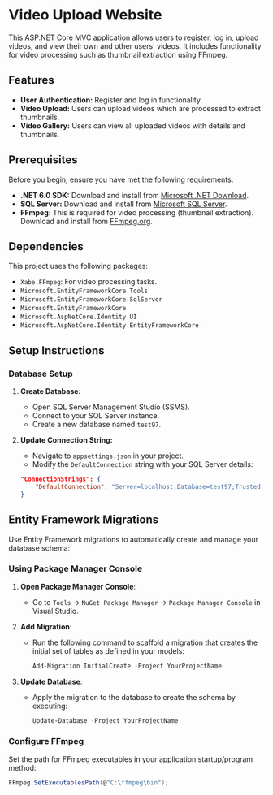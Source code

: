 # Video Upload Website

This ASP.NET Core MVC application allows users to register, log in, upload videos, and view their own and other users' videos. It includes functionality for video processing such as thumbnail extraction using FFmpeg.

## Features

- **User Authentication:** Register and log in functionality.
- **Video Upload:** Users can upload videos which are processed to extract thumbnails.
- **Video Gallery:** Users can view all uploaded videos with details and thumbnails.

## Prerequisites

Before you begin, ensure you have met the following requirements:
- **.NET 6.0 SDK:** Download and install from [Microsoft .NET Download](https://dotnet.microsoft.com/en-us/download/dotnet/6.0).
- **SQL Server:** Download and install from [Microsoft SQL Server](https://www.microsoft.com/en-us/sql-server/sql-server-downloads).
- **FFmpeg:** This is required for video processing (thumbnail extraction). Download and install from [FFmpeg.org](https://ffmpeg.org/download.html).

## Dependencies

This project uses the following packages:
- `Xabe.FFmpeg`: For video processing tasks.
- `Microsoft.EntityFrameworkCore.Tools`
- `Microsoft.EntityFrameworkCore.SqlServer`
- `Microsoft.EntityFrameworkCore`
- `Microsoft.AspNetCore.Identity.UI`
- `Microsoft.AspNetCore.Identity.EntityFrameworkCore`

## Setup Instructions

### Database Setup

1. **Create Database:**
   - Open SQL Server Management Studio (SSMS).
   - Connect to your SQL Server instance.
   - Create a new database named `test97`.

2. **Update Connection String:**
   - Navigate to `appsettings.json` in your project.
   - Modify the `DefaultConnection` string with your SQL Server details:

    ```json
    "ConnectionStrings": {
        "DefaultConnection": "Server=localhost;Database=test97;Trusted_Connection=True;MultipleActiveResultSets=true"
    }
    ```

## Entity Framework Migrations

Use Entity Framework migrations to automatically create and manage your database schema:

### Using Package Manager Console

1. **Open Package Manager Console**:
   - Go to `Tools` → `NuGet Package Manager` → `Package Manager Console` in Visual Studio.

2. **Add Migration**:
   - Run the following command to scaffold a migration that creates the initial set of tables as defined in your models:
     ```powershell
     Add-Migration InitialCreate -Project YourProjectName
     ```

3. **Update Database**:
   - Apply the migration to the database to create the schema by executing:
     ```powershell
     Update-Database -Project YourProjectName
     ```


### Configure FFmpeg

Set the path for FFmpeg executables in your application startup/program method:

```csharp
FFmpeg.SetExecutablesPath(@"C:\ffmpeg\bin");

